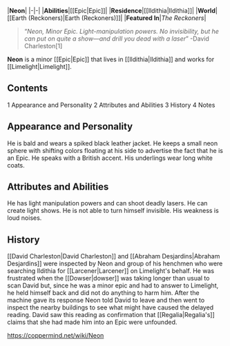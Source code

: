 |**Neon**|
|-|-|
|**Abilities**|[[Epic\|Epic]]|
|**Residence**|[[Ildithia\|Ildithia]]|
|**World**|[[Earth (Reckoners)\|Earth (Reckoners)]]|
|**Featured In**|*The Reckoners*|

>“*Neon, Minor Epic. Light-manipulation powers. No invisibility, but he can put on quite a show—and drill you dead with a laser*”
\-David Charleston[1]


**Neon** is a minor [[Epic\|Epic]] that lives in [[Ildithia\|Ildithia]] and works for [[Limelight\|Limelight]].

## Contents

1 Appearance and Personality
2 Attributes and Abilities
3 History
4 Notes


## Appearance and Personality
He is bald and wears a spiked black leather jacket. He keeps a small neon sphere with shifting colors floating at his side to advertise the fact that he is an Epic. He speaks with a British accent. His underlings wear long white coats.

## Attributes and Abilities
He has light manipulation powers and can shoot deadly lasers. He can create light shows. He is not able to turn himself invisible. His weakness is loud noises.

## History
[[David Charleston\|David Charleston]] and [[Abraham Desjardins\|Abraham Desjardins]] were inspected by Neon and group of his henchmen who were searching Ildithia for [[Larcener\|Larcener]] on Limelight's behalf. He was frustrated when the [[Dowser\|dowser]] was taking longer than usual to scan David but, since he was a minor epic and had to answer to Limelight, he held himself back and did not do anything to harm him. After the machine gave its response Neon told David to leave and then went to inspect the nearby buildings to see what might have caused the delayed reading. David saw this reading as confirmation that [[Regalia\|Regalia's]] claims that she had made him into an Epic were unfounded.



https://coppermind.net/wiki/Neon
